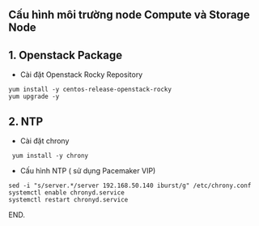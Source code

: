 

## Cấu hình môi trường node Compute và Storage Node


## 1. Openstack Package


- Cài đặt Openstack Rocky Repository

```
yum install -y centos-release-openstack-rocky
yum upgrade -y
```



## 2. NTP

- Cài đặt chrony

```
 yum install -y chrony
```

- Cấu hình NTP ( sử dụng Pacemaker VIP)

```
sed -i "s/server.*/server 192.168.50.140 iburst/g" /etc/chrony.conf
systemctl enable chronyd.service
systemctl restart chronyd.service
```

END. 